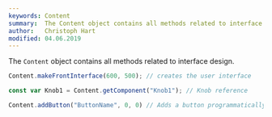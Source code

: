 ```yaml
---
keywords: Content
summary:  The Content object contains all methods related to interface design.
author:   Christoph Hart
modified: 04.06.2019
---
```

  
The `Content` object contains all methods related to interface design.


```javascript
Content.makeFrontInterface(600, 500); // creates the user interface

const var Knob1 = Content.getComponent("Knob1"); // Knob reference

Content.addButton("ButtonName", 0, 0) // Adds a button programmatically
```